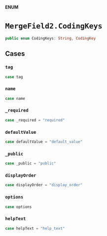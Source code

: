**ENUM**

# `MergeField2.CodingKeys`

```swift
public enum CodingKeys: String, CodingKey
```

## Cases
### `tag`

```swift
case tag
```

### `name`

```swift
case name
```

### `_required`

```swift
case _required = "required"
```

### `defaultValue`

```swift
case defaultValue = "default_value"
```

### `_public`

```swift
case _public = "public"
```

### `displayOrder`

```swift
case displayOrder = "display_order"
```

### `options`

```swift
case options
```

### `helpText`

```swift
case helpText = "help_text"
```
